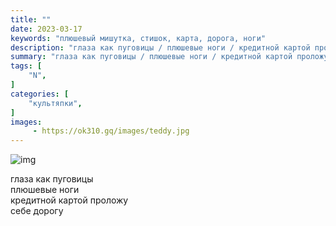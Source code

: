 ```yaml
---
title: ""
date: 2023-03-17
keywords: "плюшевый мишутка, стишок, карта, дорога, ноги"
description: "глаза как пуговицы / плюшевые ноги / кредитной картой проложу / себе дорогу"
summary: "глаза как пуговицы / плюшевые ноги / кредитной картой проложу / себе дорогу"
tags: [
    "N",
]
categories: [
    "культяпки",
]
images:
     - https://ok310.gq/images/teddy.jpg
---
```


![img](/images/teddy.jpg)

глаза как пуговицы<br>
плюшевые ноги<br>
кредитной картой проложу<br>
себе дорогу
